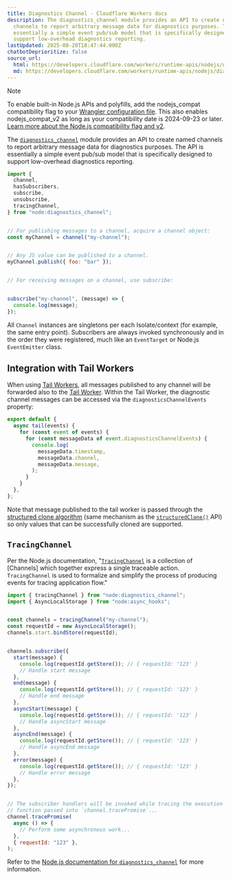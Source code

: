 ```yaml
---
title: Diagnostics Channel · Cloudflare Workers docs
description: The diagnostics_channel module provides an API to create named
  channels to report arbitrary message data for diagnostics purposes. The API is
  essentially a simple event pub/sub model that is specifically designed to
  support low-overhead diagnostics reporting.
lastUpdated: 2025-08-20T18:47:44.000Z
chatbotDeprioritize: false
source_url:
  html: https://developers.cloudflare.com/workers/runtime-apis/nodejs/diagnostics-channel/
  md: https://developers.cloudflare.com/workers/runtime-apis/nodejs/diagnostics-channel/index.md
---
```


Note

To enable built-in Node.js APIs and polyfills, add the nodejs\_compat compatibility flag to your [Wrangler configuration file](https://developers.cloudflare.com/workers/wrangler/configuration/). This also enables nodejs\_compat\_v2 as long as your compatibility date is 2024-09-23 or later. [Learn more about the Node.js compatibility flag and v2](https://developers.cloudflare.com/workers/configuration/compatibility-flags/#nodejs-compatibility-flag).

The [`diagnostics_channel`](https://nodejs.org/dist/latest-v20.x/docs/api/diagnostics_channel.html) module provides an API to create named channels to report arbitrary message data for diagnostics purposes. The API is essentially a simple event pub/sub model that is specifically designed to support low-overhead diagnostics reporting.

```js
import {
  channel,
  hasSubscribers,
  subscribe,
  unsubscribe,
  tracingChannel,
} from "node:diagnostics_channel";


// For publishing messages to a channel, acquire a channel object:
const myChannel = channel("my-channel");


// Any JS value can be published to a channel.
myChannel.publish({ foo: "bar" });


// For receiving messages on a channel, use subscribe:


subscribe("my-channel", (message) => {
  console.log(message);
});
```

All `Channel` instances are singletons per each Isolate/context (for example, the same entry point). Subscribers are always invoked synchronously and in the order they were registered, much like an `EventTarget` or Node.js `EventEmitter` class.

## Integration with Tail Workers

When using [Tail Workers](https://developers.cloudflare.com/workers/observability/logs/tail-workers/), all messages published to any channel will be forwarded also to the [Tail Worker](https://developers.cloudflare.com/workers/observability/logs/tail-workers/). Within the Tail Worker, the diagnostic channel messages can be accessed via the `diagnosticsChannelEvents` property:

```js
export default {
  async tail(events) {
    for (const event of events) {
      for (const messageData of event.diagnosticsChannelEvents) {
        console.log(
          messageData.timestamp,
          messageData.channel,
          messageData.message,
        );
      }
    }
  },
};
```

Note that message published to the tail worker is passed through the [structured clone algorithm](https://developer.mozilla.org/en-US/docs/Web/API/Web_Workers_API/Structured_clone_algorithm) (same mechanism as the [`structuredClone()`](https://developer.mozilla.org/en-US/docs/Web/API/structuredClone) API) so only values that can be successfully cloned are supported.

## `TracingChannel`

Per the Node.js documentation, "[`TracingChannel`](https://nodejs.org/api/diagnostics_channel.html#class-tracingchannel) is a collection of \[Channels] which together express a single traceable action. `TracingChannel` is used to formalize and simplify the process of producing events for tracing application flow."

```js
import { tracingChannel } from "node:diagnostics_channel";
import { AsyncLocalStorage } from "node:async_hooks";


const channels = tracingChannel("my-channel");
const requestId = new AsyncLocalStorage();
channels.start.bindStore(requestId);


channels.subscribe({
  start(message) {
    console.log(requestId.getStore()); // { requestId: '123' }
    // Handle start message
  },
  end(message) {
    console.log(requestId.getStore()); // { requestId: '123' }
    // Handle end message
  },
  asyncStart(message) {
    console.log(requestId.getStore()); // { requestId: '123' }
    // Handle asyncStart message
  },
  asyncEnd(message) {
    console.log(requestId.getStore()); // { requestId: '123' }
    // Handle asyncEnd message
  },
  error(message) {
    console.log(requestId.getStore()); // { requestId: '123' }
    // Handle error message
  },
});


// The subscriber handlers will be invoked while tracing the execution of the async
// function passed into `channel.tracePromise`...
channel.tracePromise(
  async () => {
    // Perform some asynchronous work...
  },
  { requestId: "123" },
);
```

Refer to the [Node.js documentation for `diagnostics_channel`](https://nodejs.org/dist/latest-v20.x/docs/api/diagnostics_channel.html) for more information.
